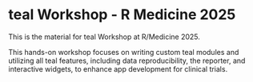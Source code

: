 # teal Workshop - R Medicine 2025

This is the material for teal Workshop at R/Medicine 2025.

This hands-on workshop focuses on writing custom teal modules and utilizing all teal features, including data reproducibility, the reporter, and interactive widgets, to enhance app development for clinical trials.
